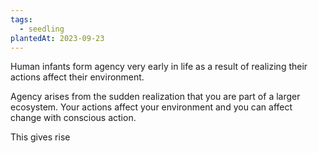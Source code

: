 ```yaml
---
tags:
  - seedling
plantedAt: 2023-09-23
---
```

Human infants form agency very early in life as a result of realizing their actions affect their environment.

Agency arises from the sudden realization that you are part of a larger ecosystem. Your actions affect your environment and you can affect change with conscious action.

This gives rise